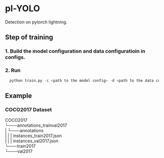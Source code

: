 # pl-YOLO
Detection on pytorch lightning.

## Step of training
### 1. Build the model configuration and data configuratioin in configs.
### 2. Run
```python
  python train.py -c <path to the model config> -d <path to the data config>
```

## Example
### COCO2017 Dataset
COCO2017   
└───annotations_trainval2017   
|   └───annotations     
|   |   |   instances_train2017.json   
|   |   |   instances_val2017.json   
└───train2017    
└───val2017   
